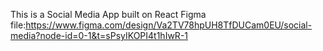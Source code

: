 This is a Social Media App built on React 
Figma file:https://www.figma.com/design/Va2TV78hpUH8TfDUCam0EU/social-media?node-id=0-1&t=sPsyIKOPI4t1hIwR-1
